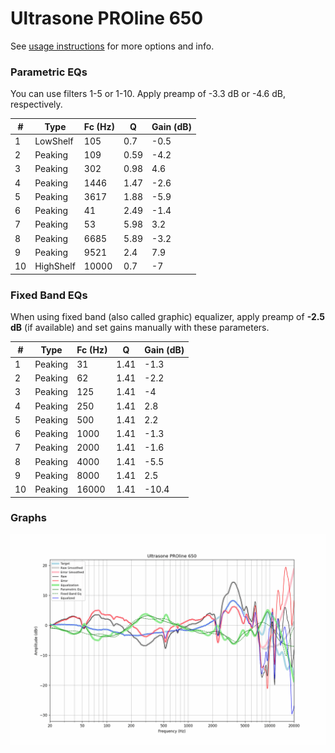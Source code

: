 # Ultrasone PROline 650
See [usage instructions](https://github.com/jaakkopasanen/AutoEq#usage) for more options and info.

### Parametric EQs
You can use filters 1-5 or 1-10. Apply preamp of -3.3 dB or -4.6 dB, respectively.

|   # | Type      |   Fc (Hz) |    Q |   Gain (dB) |
|-----|-----------|-----------|------|-------------|
|   1 | LowShelf  |       105 | 0.7  |        -0.5 |
|   2 | Peaking   |       109 | 0.59 |        -4.2 |
|   3 | Peaking   |       302 | 0.98 |         4.6 |
|   4 | Peaking   |      1446 | 1.47 |        -2.6 |
|   5 | Peaking   |      3617 | 1.88 |        -5.9 |
|   6 | Peaking   |        41 | 2.49 |        -1.4 |
|   7 | Peaking   |        53 | 5.98 |         3.2 |
|   8 | Peaking   |      6685 | 5.89 |        -3.2 |
|   9 | Peaking   |      9521 | 2.4  |         7.9 |
|  10 | HighShelf |     10000 | 0.7  |        -7   |

### Fixed Band EQs
When using fixed band (also called graphic) equalizer, apply preamp of **-2.5 dB** (if available) and set gains manually with these parameters.

|   # | Type    |   Fc (Hz) |    Q |   Gain (dB) |
|-----|---------|-----------|------|-------------|
|   1 | Peaking |        31 | 1.41 |        -1.3 |
|   2 | Peaking |        62 | 1.41 |        -2.2 |
|   3 | Peaking |       125 | 1.41 |        -4   |
|   4 | Peaking |       250 | 1.41 |         2.8 |
|   5 | Peaking |       500 | 1.41 |         2.2 |
|   6 | Peaking |      1000 | 1.41 |        -1.3 |
|   7 | Peaking |      2000 | 1.41 |        -1.6 |
|   8 | Peaking |      4000 | 1.41 |        -5.5 |
|   9 | Peaking |      8000 | 1.41 |         2.5 |
|  10 | Peaking |     16000 | 1.41 |       -10.4 |

### Graphs
![](./Ultrasone%20PROline%20650.png)
